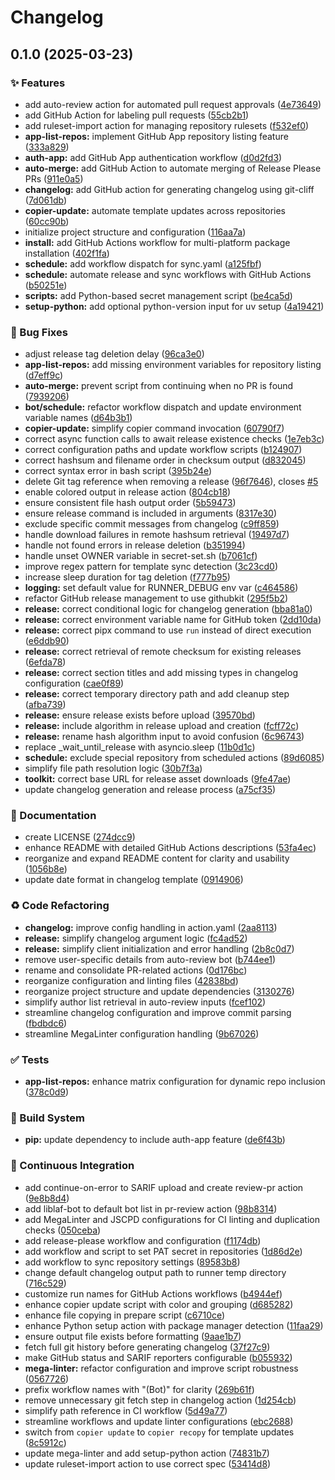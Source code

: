 # Changelog

## 0.1.0 (2025-03-23)


### ✨ Features

* add auto-review action for automated pull request approvals ([4e73649](https://github.com/liblaf/actions/commit/4e7364911ce5998777d6d8d68f1b6003f4b6a4d8))
* add GitHub Action for labeling pull requests ([55cb2b1](https://github.com/liblaf/actions/commit/55cb2b1cb1426939566f4bf398eebe1a7ca3958c))
* add ruleset-import action for managing repository rulesets ([f532ef0](https://github.com/liblaf/actions/commit/f532ef05b08bbce2fb4f38243bdfd296f033c81b))
* **app-list-repos:** implement GitHub App repository listing feature ([333a829](https://github.com/liblaf/actions/commit/333a829e68e256eb75904448a7d40c427d0948cf))
* **auth-app:** add GitHub App authentication workflow ([d0d2fd3](https://github.com/liblaf/actions/commit/d0d2fd38d9c0eb7f888f0480924e3305591a1d89))
* **auto-merge:** add GitHub Action to automate merging of Release Please PRs ([911e0a5](https://github.com/liblaf/actions/commit/911e0a5415ed4c451f8f8bda858ec8502994f921))
* **changelog:** add GitHub action for generating changelog using git-cliff ([7d061db](https://github.com/liblaf/actions/commit/7d061db30b3a128532bbfe440f8d33f5d7a2e159))
* **copier-update:** automate template updates across repositories ([60cc90b](https://github.com/liblaf/actions/commit/60cc90b0ce80b080f61b52a81d64d9e7b269c3d1))
* initialize project structure and configuration ([116aa7a](https://github.com/liblaf/actions/commit/116aa7a3196822f06addf3dd91fecd591947926d))
* **install:** add GitHub Actions workflow for multi-platform package installation ([402f1fa](https://github.com/liblaf/actions/commit/402f1fa809d8cabc096464e0dcba2ce5a520067d))
* **schedule:** add workflow dispatch for sync.yaml ([a125fbf](https://github.com/liblaf/actions/commit/a125fbf0a4a7a3ad94f869db1c65f8b3c2adc64b))
* **schedule:** automate release and sync workflows with GitHub Actions ([b50251e](https://github.com/liblaf/actions/commit/b50251ecac3c5286b94f91ce9faf962d6f077e5e))
* **scripts:** add Python-based secret management script ([be4ca5d](https://github.com/liblaf/actions/commit/be4ca5dee700919e33516492ff787a7f62980251))
* **setup-python:** add optional python-version input for uv setup ([4a19421](https://github.com/liblaf/actions/commit/4a1942101bdb14c393676435eac33baa0fce44aa))


### 🐛 Bug Fixes

* adjust release tag deletion delay ([96ca3e0](https://github.com/liblaf/actions/commit/96ca3e02475e1334d7b0232a51e1f0c91fb03a41))
* **app-list-repos:** add missing environment variables for repository listing ([d7eff9c](https://github.com/liblaf/actions/commit/d7eff9cc8ab800915a0ca4484ae4c4012da38a8c))
* **auto-merge:** prevent script from continuing when no PR is found ([7939206](https://github.com/liblaf/actions/commit/7939206c970490badcdea326a434fdb808859a84))
* **bot/schedule:** refactor workflow dispatch and update environment variable names ([d64b3b1](https://github.com/liblaf/actions/commit/d64b3b1f139fb38b0eb7f2b9da2b9b31ab095729))
* **copier-update:** simplify copier command invocation ([60790f7](https://github.com/liblaf/actions/commit/60790f7bd2d9aa65881a449e23ba5f1ed2be3192))
* correct async function calls to await release existence checks ([1e7eb3c](https://github.com/liblaf/actions/commit/1e7eb3c8eaf7b5662f951d0c072ee8ffbad7b25b))
* correct configuration paths and update workflow scripts ([b124907](https://github.com/liblaf/actions/commit/b124907402155384d1b88418222f421726637168))
* correct hashsum and filename order in checksum output ([d832045](https://github.com/liblaf/actions/commit/d8320452f8031460905578b214437bb5db0eb2c3))
* correct syntax error in bash script ([395b24e](https://github.com/liblaf/actions/commit/395b24e4b545b4e3df21c0ad03d29e4c6b4ed7cc))
* delete Git tag reference when removing a release ([96f7646](https://github.com/liblaf/actions/commit/96f7646402cab42342bef77a8cd7226c82997921)), closes [#5](https://github.com/liblaf/actions/issues/5)
* enable colored output in release action ([804cb18](https://github.com/liblaf/actions/commit/804cb18bbe3ec5702936115d91e4456784ed81c3))
* ensure consistent file hash output order ([5b59473](https://github.com/liblaf/actions/commit/5b5947363ccdd3a534a956b0bd6e8367c3f5cf4b))
* ensure release command is included in arguments ([8317e30](https://github.com/liblaf/actions/commit/8317e30eeff25a1d9dff461de4fde2cfbcc5cec8))
* exclude specific commit messages from changelog ([c9ff859](https://github.com/liblaf/actions/commit/c9ff8595f4c1e853d33cc763c3f43dccf7b9e041))
* handle download failures in remote hashsum retrieval ([19497d7](https://github.com/liblaf/actions/commit/19497d7ced1bfa82ecd2e4d0c83ce4f9536bb7f4))
* handle not found errors in release deletion ([b351994](https://github.com/liblaf/actions/commit/b35199411f0423200986fd3898e3ca5cdf41a6d4))
* handle unset OWNER variable in secret-set.sh ([b7061cf](https://github.com/liblaf/actions/commit/b7061cf1fba2c6d9a315d8565755082933bfcf38))
* improve regex pattern for template sync detection ([3c23cd0](https://github.com/liblaf/actions/commit/3c23cd0f5a0f81a52b4a52ddfacb4e52a8efd22f))
* increase sleep duration for tag deletion ([f777b95](https://github.com/liblaf/actions/commit/f777b953992d3901bb8711a03e543d3d27f312d7))
* **logging:** set default value for RUNNER_DEBUG env var ([c464586](https://github.com/liblaf/actions/commit/c464586b56b8c8d063cef53d0ccaac55af89426e))
* refactor GitHub release management to use githubkit ([295f5b2](https://github.com/liblaf/actions/commit/295f5b248684155f73c80688e19e3c00d16d9786))
* **release:** correct conditional logic for changelog generation ([bba81a0](https://github.com/liblaf/actions/commit/bba81a0126f72610b5a164f09bab6cf78ea98ea4))
* **release:** correct environment variable name for GitHub token ([2dd10da](https://github.com/liblaf/actions/commit/2dd10da3baae115716fae3c2c4e262e0eab3ac69))
* **release:** correct pipx command to use `run` instead of direct execution ([e6ddb90](https://github.com/liblaf/actions/commit/e6ddb9080e8f75183d9cf588a6656c11e1c92c9a))
* **release:** correct retrieval of remote checksum for existing releases ([6efda78](https://github.com/liblaf/actions/commit/6efda7807d6ce9b5902efc5b18fb9cf9359d4a28))
* **release:** correct section titles and add missing types in changelog configuration ([cae0f89](https://github.com/liblaf/actions/commit/cae0f892db29ecd64469f456db475f454e8deac7))
* **release:** correct temporary directory path and add cleanup step ([afba739](https://github.com/liblaf/actions/commit/afba73927db2ef4f5e7262b23d5e6cb6cef53e44))
* **release:** ensure release exists before upload ([39570bd](https://github.com/liblaf/actions/commit/39570bdee9068200131fe9d3875c8964da51c8d4))
* **release:** include algorithm in release upload and creation ([fcff72c](https://github.com/liblaf/actions/commit/fcff72c3239f318887b7649816f1099e9d7377de))
* **release:** rename hash algorithm input to avoid confusion ([6c96743](https://github.com/liblaf/actions/commit/6c96743f6c88487a2549df285e9fd9a5fa740857))
* replace _wait_until_release with asyncio.sleep ([11b0d1c](https://github.com/liblaf/actions/commit/11b0d1c9bab53f2eefc2b507e98def89aeff88e1))
* **schedule:** exclude special repository from scheduled actions ([89d6085](https://github.com/liblaf/actions/commit/89d6085f5e56417139fab3d9c716d603fa69c722))
* simplify file path resolution logic ([30b7f3a](https://github.com/liblaf/actions/commit/30b7f3a82f678b205ba5eb4852e3da2a72c4c62a))
* **toolkit:** correct base URL for release asset downloads ([9fe47ae](https://github.com/liblaf/actions/commit/9fe47aebb1418be6bccbf9c8966137dff25f454f))
* update changelog generation and release process ([a75cf35](https://github.com/liblaf/actions/commit/a75cf359df25b51f94e50cb7b0f5651c43c2b331))


### 📝 Documentation

* create LICENSE ([274dcc9](https://github.com/liblaf/actions/commit/274dcc9a3394c5b918dfb0571f349ab4f8bfb09a))
* enhance README with detailed GitHub Actions descriptions ([53fa4ec](https://github.com/liblaf/actions/commit/53fa4ec98df11ba374038d97e21870cba1980574))
* reorganize and expand README content for clarity and usability ([1056b8e](https://github.com/liblaf/actions/commit/1056b8ecc6bafac88b4d761cef1e23a3d03d7f49))
* update date format in changelog template ([0914906](https://github.com/liblaf/actions/commit/0914906a0b20304703f3396e2b291711a2b49772))


### ♻ Code Refactoring

* **changelog:** improve config handling in action.yaml ([2aa8113](https://github.com/liblaf/actions/commit/2aa8113c3efe44a4f4d2e61bf7f7ab17362cdec2))
* **release:** simplify changelog argument logic ([fc4ad52](https://github.com/liblaf/actions/commit/fc4ad52c8feee4f659b1aecad9135fb4518b2304))
* **release:** simplify client initialization and error handling ([2b8c0d7](https://github.com/liblaf/actions/commit/2b8c0d7dc6e8572698411d817a65b78a807cea1d))
* remove user-specific details from auto-review bot ([b744ee1](https://github.com/liblaf/actions/commit/b744ee133f16a0beb07309fe28c2f446c08a5fc6))
* rename and consolidate PR-related actions ([0d176bc](https://github.com/liblaf/actions/commit/0d176bc70256cd10616bf4b40609702d5c6947ff))
* reorganize configuration and linting files ([42838bd](https://github.com/liblaf/actions/commit/42838bd5e07d2fb3ebdfffb5ef2dad36b3f93103))
* reorganize project structure and update dependencies ([3130276](https://github.com/liblaf/actions/commit/3130276bb3b87c86c53510d03a54188f1bab3149))
* simplify author list retrieval in auto-review inputs ([fcef102](https://github.com/liblaf/actions/commit/fcef10274736db233122fa4f87edb6e0a3070ccf))
* streamline changelog configuration and improve commit parsing ([fbdbdc6](https://github.com/liblaf/actions/commit/fbdbdc6bb17479d4c887b535900d318833793975))
* streamline MegaLinter configuration handling ([9b67026](https://github.com/liblaf/actions/commit/9b67026d734213992d2d0a88cf93c1b204f9894e))


### ✅ Tests

* **app-list-repos:** enhance matrix configuration for dynamic repo inclusion ([378c0d9](https://github.com/liblaf/actions/commit/378c0d9140e4cf1423a7faf80549ede678af6ac4))


### 👷 Build System

* **pip:** update dependency to include auth-app feature ([de6f43b](https://github.com/liblaf/actions/commit/de6f43b124d8761750895acccb3da65b74fd6c4f))


### 🔧 Continuous Integration

* add continue-on-error to SARIF upload and create review-pr action ([9e8b8d4](https://github.com/liblaf/actions/commit/9e8b8d483fdc3dc3a725d37aa0e84cdff2583e83))
* add liblaf-bot to default bot list in pr-review action ([98b8314](https://github.com/liblaf/actions/commit/98b831487d4f58c2fa8c9b7bcd96612ad5b412a2))
* add MegaLinter and JSCPD configurations for CI linting and duplication checks ([050ceba](https://github.com/liblaf/actions/commit/050ceba27dcdc0ef4f2179aec30a5260b3dfc5af))
* add release-please workflow and configuration ([f1174db](https://github.com/liblaf/actions/commit/f1174db5028ff7b8d308e6ffe91a74eeb2d645fc))
* add workflow and script to set PAT secret in repositories ([1d86d2e](https://github.com/liblaf/actions/commit/1d86d2e2f32db770431ec3e68963d4da5deff446))
* add workflow to sync repository settings ([89583b8](https://github.com/liblaf/actions/commit/89583b8959a2768fe6b07ea54d81b23ab0a25def))
* change default changelog output path to runner temp directory ([716c529](https://github.com/liblaf/actions/commit/716c529150b3d7c6c2add21fafb5c551438b3dcf))
* customize run names for GitHub Actions workflows ([b4944ef](https://github.com/liblaf/actions/commit/b4944ef08589f63cedc52786acebdd2ca92bb159))
* enhance copier update script with color and grouping ([d685282](https://github.com/liblaf/actions/commit/d685282ee0571b5b1b2ed4e4b6228b5c1956d1b9))
* enhance file copying in prepare script ([c6710ce](https://github.com/liblaf/actions/commit/c6710ce3067a8786321cd0d930261d11070d6ed4))
* enhance Python setup action with package manager detection ([11faa29](https://github.com/liblaf/actions/commit/11faa298310e7ed9a09396307a357af66b534a88))
* ensure output file exists before formatting ([9aae1b7](https://github.com/liblaf/actions/commit/9aae1b7e1068a23066dcd93a00007b29e45dfb72))
* fetch full git history before generating changelog ([37f27c9](https://github.com/liblaf/actions/commit/37f27c9bdc2bd52f7e4a2a475d65bbfae6d73a0d))
* make GitHub status and SARIF reporters configurable ([b055932](https://github.com/liblaf/actions/commit/b05593224e2d2ef4f0331096391dcf33704c44a6))
* **mega-linter:** refactor configuration and improve script robustness ([0567726](https://github.com/liblaf/actions/commit/0567726a3f0f5faed626c9a415c9795705b59a41))
* prefix workflow names with "(Bot)" for clarity ([269b61f](https://github.com/liblaf/actions/commit/269b61f921a95694b96fffbbf4eb35a0d8f93a9b))
* remove unnecessary git fetch step in changelog action ([1d254cb](https://github.com/liblaf/actions/commit/1d254cb98d7881af1e22465debe811f9b36198a7))
* simplify path reference in CI workflow ([5d49a77](https://github.com/liblaf/actions/commit/5d49a777aad1369b6bf4ab7ee66868f73fbaa376))
* streamline workflows and update linter configurations ([ebc2688](https://github.com/liblaf/actions/commit/ebc268854eefc3948cea43d9bab5b0de7ad0f62f))
* switch from `copier update` to `copier recopy` for template updates ([8c5912c](https://github.com/liblaf/actions/commit/8c5912c028896393ce7d5932ef6717058e83210f))
* update mega-linter and add setup-python action ([74831b7](https://github.com/liblaf/actions/commit/74831b743b6c935a96f6db9cce0f5b1ca8525a81))
* update ruleset-import action to use correct spec ([53414d8](https://github.com/liblaf/actions/commit/53414d8e89c6d585a83f87031b33193c02c19728))
